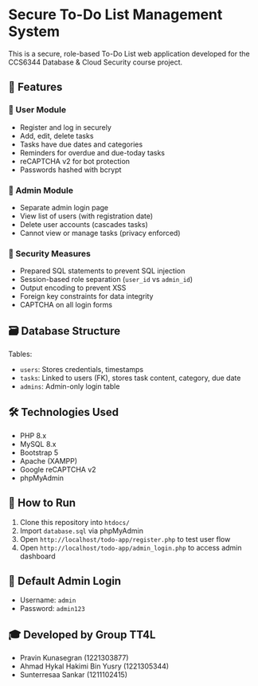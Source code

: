 # Secure To-Do List Management System

This is a secure, role-based To-Do List web application developed for the CCS6344 Database & Cloud Security course project.

## 📌 Features

### 👤 User Module
- Register and log in securely
- Add, edit, delete tasks
- Tasks have due dates and categories
- Reminders for overdue and due-today tasks
- reCAPTCHA v2 for bot protection
- Passwords hashed with bcrypt

### 👮 Admin Module
- Separate admin login page
- View list of users (with registration date)
- Delete user accounts (cascades tasks)
- Cannot view or manage tasks (privacy enforced)

### 🔐 Security Measures
- Prepared SQL statements to prevent SQL injection
- Session-based role separation (`user_id` vs `admin_id`)
- Output encoding to prevent XSS
- Foreign key constraints for data integrity
- CAPTCHA on all login forms

## 🗃️ Database Structure

Tables:
- `users`: Stores credentials, timestamps
- `tasks`: Linked to users (FK), stores task content, category, due date
- `admins`: Admin-only login table

## 🛠️ Technologies Used

- PHP 8.x
- MySQL 8.x
- Bootstrap 5
- Apache (XAMPP)
- Google reCAPTCHA v2
- phpMyAdmin

## 🚀 How to Run

1. Clone this repository into `htdocs/`
2. Import `database.sql` via phpMyAdmin
3. Open `http://localhost/todo-app/register.php` to test user flow
4. Open `http://localhost/todo-app/admin_login.php` to access admin dashboard

## 🧪 Default Admin Login
- Username: `admin`
- Password: `admin123`

## 🎓 Developed by Group TT4L
- Pravin Kunasegran (1221303877)
- Ahmad Hykal Hakimi Bin Yusry (1221305344)
- Sunterresaa Sankar (1211102415)
